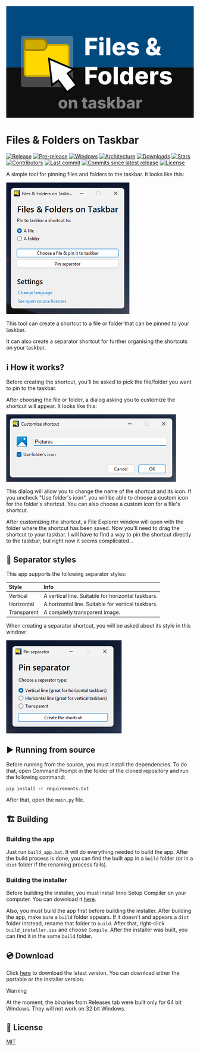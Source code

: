 <div align="center">
    <img src="assets/banner.png">
</div>

# Files & Folders on Taskbar
[![Release](https://img.shields.io/github/v/release/Valer100/Files-and-Folders-on-Taskbar?label=stable)](https://github.com/Valer100/Files-and-Folders-on-Taskbar/releases/latest)
[![Pre-release](https://img.shields.io/github/v/release/Valer100/Files-and-Folders-on-Taskbar?include_prereleases&label=pre-release)](https://github.com/Valer100/Files-and-Folders-on-Taskbar/releases)
[![Windows](https://img.shields.io/badge/windows-10+-blue)]()
[![Architecture](https://img.shields.io/badge/architecture-x64-blue)]()
[![Downloads](https://img.shields.io/github/downloads/Valer100/Files-and-Folders-on-Taskbar/total)](https://github.com/Valer100/Files-and-Folders-on-Taskbar/releases)
[![Stars](https://img.shields.io/github/stars/Valer100/Files-and-Folders-on-Taskbar?style=flat&color=yellow)](https://github.com/Valer100/Files-and-Folders-on-Taskbar/stargazers)
[![Contributors](https://img.shields.io/github/contributors/Valer100/Files-and-Folders-on-Taskbar)](https://github.com/Valer100/Files-and-Folders-on-Taskbar/graphs/contributors)
[![Last commit](https://img.shields.io/github/last-commit/Valer100/Files-and-Folders-on-Taskbar)](https://github.com/Valer100/Files-and-Folders-on-Taskbar/commits/main)
[![Commits since latest release](https://img.shields.io/github/commits-since/Valer100/Files-and-Folders-on-Taskbar/latest)](https://github.com/Valer100/Files-and-Folders-on-Taskbar/commits/main)
[![License](https://img.shields.io/github/license/Valer100/Files-and-Folders-on-Taskbar)](https://github.com/Valer100/Files-and-Folders-on-Taskbar/blob/main/LICENSE)

A simple tool for pinning files and folders to the taskbar. It looks like this:

![Screenshot](assets/screenshot.png)

This tool can create a shortcut to a file or folder that can be pinned to your taskbar. 

It can also create a separator shortcut for further organising the shortcuts on your taskbar.

## ℹ️ How it works?
Before creating the shortcut, you'll be asked to pick the file/folder you want to pin to the taskbar. 

After choosing the file or folder, a dialog asking you to customize the shortcut will appear. It looks like this:

![Customization dialog](assets/screenshot_shortcut_customization.png)

This dialog will allow you to change the name of the shortcut and its icon. If you uncheck "Use folder's icon", you will be able to choose a custom icon for the folder's shortcut. You can also choose a custom icon for a file's shortcut.

After customizing the shortcut, a File Explorer window will open with the folder where the shortcut has been saved. Now you'll need to drag the shortcut to your taskbar. I will have to find a way to pin the shortcut directly to the taskbar, but right now it seems complicated...

## 🎨 Separator styles
This app supports the following separator styles:

| Style | Info |
|:------|:-----|
| Vertical | A vertical line. Suitable for horizontal taskbars.
| Horizontal | A horizontal line. Suitable for vertical taskbars.
| Transparent | A completly transparent image.

When creating a separator shortcut, you will be asked about its style in this window:

![Pin separator window](assets/screenshot_separators.png)

## ▶️ Running from source
Before running from the source, you must install the dependencies. To do that, open Command Prompt in the folder of the cloned repository and run the following command:

```
pip install -r requirements.txt
```

After that, open the `main.py` file.

## 🏗️ Building

### Building the app
Just run `build_app.bat`. It will do everything needed to build the app. After the build process is done, you can find the built app in a `build` folder (or in a `dist` folder if the renaming process fails).

### Building the installer
Before building the installer, you must install Inno Setup Compiler on your computer. You can download it [here](https://jrsoftware.org/isdl.php/).

Also, you must build the app first before building the installer. After building the app, make sure a `build` folder appears. If it doesn't and appears a `dist` folder intstead, rename that folder to `build`. After that, right-click `build_installer.iss` and choose `Compile`. After the installer was built, you can find it in the same `build` folder.

## 💿 Download
Click [here](https://github.com/Valer100/Files-and-Folders-on-Taskbar/releases/latest) to download the latest version. You can download either the portable or the installer version.

> [!WARNING]
> At the moment, the binaries from Releases tab were built only for 64 bit Windows. They will not work on 32 bit Windows.

## 📜 License
[MIT](https://github.com/Valer100/Files-and-Folders-on-Taskbar/blob/main/LICENSE)
